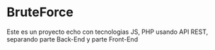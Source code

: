 # BruteForce
Este es un proyecto echo con tecnologias JS, PHP usando API REST,
separando parte Back-End y parte Front-End

